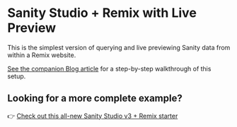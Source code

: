 # Sanity Studio + Remix with Live Preview

This is the simplest version of querying and live previewing Sanity data from within a Remix website.

[See the companion Blog article](https://sanity.io/guides/remix-run-live-preview) for a step-by-step walkthrough of this setup.

## Looking for a more complete example?

👉 [Check out this all-new Sanity Studio v3 + Remix starter](https://github.com/SimeonGriggs/remix-sanity-studio-v3)
